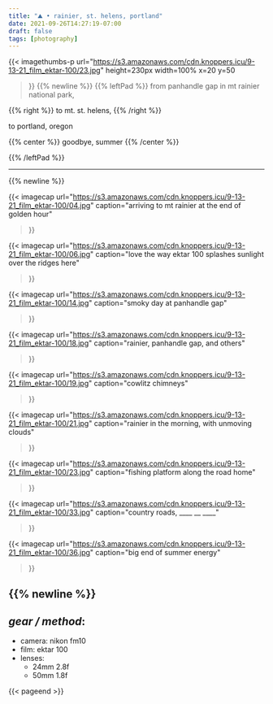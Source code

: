 ```yaml
---
title: "⛰ • rainier, st. helens, portland"
date: 2021-09-26T14:27:19-07:00
draft: false
tags: [photography]
---
```



{{<
    imagethumbs-p
    url="https://s3.amazonaws.com/cdn.knoppers.icu/9-13-21_film_ektar-100/23.jpg"
    height=230px
    width=100%
    x=20
    y=50
>}}
{{% newline %}}
{{% leftPad %}}
from panhandle gap in mt rainier national park,

{{% right %}}
to mt. st. helens,
{{% /right %}}

to portland, oregon


{{% center %}}
goodbye, summer
{{% /center %}}


{{% /leftPad %}}

---
{{% newline %}}

{{<
    imagecap
    url="https://s3.amazonaws.com/cdn.knoppers.icu/9-13-21_film_ektar-100/04.jpg"
    caption="arriving to mt rainier at the end of golden hour"
>}}

{{<
    imagecap
    url="https://s3.amazonaws.com/cdn.knoppers.icu/9-13-21_film_ektar-100/06.jpg"
    caption="love the way ektar 100 splashes sunlight over the ridges here"
>}}

{{<
    imagecap
    url="https://s3.amazonaws.com/cdn.knoppers.icu/9-13-21_film_ektar-100/14.jpg"
    caption="smoky day at panhandle gap"
>}}

{{<
    imagecap
    url="https://s3.amazonaws.com/cdn.knoppers.icu/9-13-21_film_ektar-100/18.jpg"
    caption="rainier, panhandle gap, and others"
>}}


{{<
    imagecap
    url="https://s3.amazonaws.com/cdn.knoppers.icu/9-13-21_film_ektar-100/19.jpg"
    caption="cowlitz chimneys"
>}}

{{<
    imagecap
    url="https://s3.amazonaws.com/cdn.knoppers.icu/9-13-21_film_ektar-100/21.jpg"
    caption="rainier in the morning, with unmoving clouds"
>}}

{{<
    imagecap
    url="https://s3.amazonaws.com/cdn.knoppers.icu/9-13-21_film_ektar-100/23.jpg"
    caption="fishing platform along the road home"
>}}




{{<
    imagecap
    url="https://s3.amazonaws.com/cdn.knoppers.icu/9-13-21_film_ektar-100/33.jpg"
    caption="country roads, ____ __ ____"
>}}

{{<
    imagecap
    url="https://s3.amazonaws.com/cdn.knoppers.icu/9-13-21_film_ektar-100/36.jpg"
    caption="big end of summer energy"
>}}

{{% newline %}}
---

## *gear / method*:
- camera: nikon fm10
- film: ektar 100
- lenses:
  - 24mm 2.8f
  - 50mm 1.8f

{{< pageend >}}

